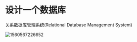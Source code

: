 # 设计一个数据库

关系数据库管理系统(Relational Database Management System)

![1560567226652](C:\Users\gs63vr\AppData\Roaming\Typora\typora-user-images\1560567226652.png)

